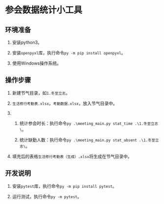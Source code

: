 # 参会数据统计小工具

## 环境准备

1. 安装python3。

2. 安装``openpyxl``库，执行命令``py -m pip install openpyxl``。

3. 使用Windows操作系统。

## 操作步骤

1. 新建节气目录，如``1.冬至立志``。

2. ``生活修行考勤表.xlsx``，``考勤数据.xlsx``，放入节气目录中。

3. 1. 统计参会时长：执行命令``py .\meeting_main.py stat_time .\1.冬至立志\``。

   2. 统计缺勤人数：执行命令``py .\meeting_main.py stat_absent .\1.冬至立志\``。

4. 填充后的表格``生活修行考勤表（生成）.xlsx``将生成在节气目录中。

## 开发说明

1. 安装``pytest``库，执行命令``py -m pip install pytest``。

2. 运行测试，执行命令``py -m pytest``。

